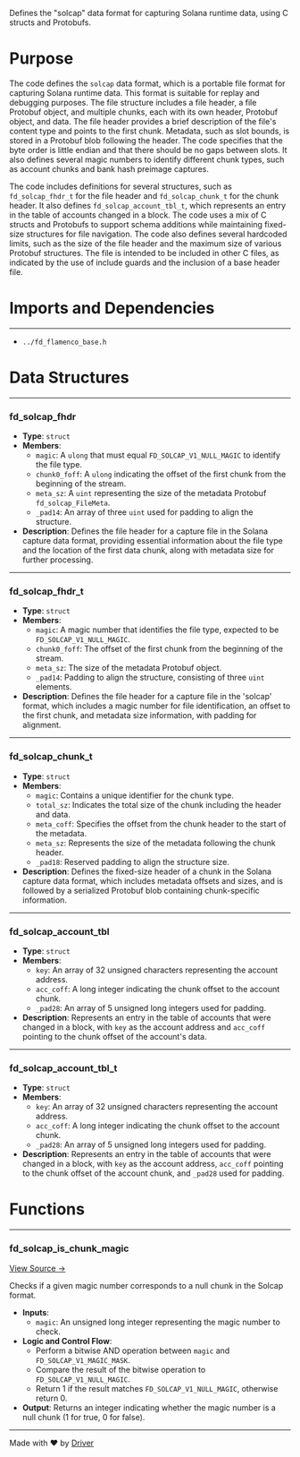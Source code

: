 <!--------------------------------------------------------------------------------->
<!-- IMPORTANT: This file is auto-generated by Driver (https://driver.ai). -------->
<!-- Manual edits may be overwritten on future commits. --------------------------->
<!--------------------------------------------------------------------------------->

Defines the "solcap" data format for capturing Solana runtime data, using C structs and Protobufs.

# Purpose
The code defines the `solcap` data format, which is a portable file format for capturing Solana runtime data. This format is suitable for replay and debugging purposes. The file structure includes a file header, a file Protobuf object, and multiple chunks, each with its own header, Protobuf object, and data. The file header provides a brief description of the file's content type and points to the first chunk. Metadata, such as slot bounds, is stored in a Protobuf blob following the header. The code specifies that the byte order is little endian and that there should be no gaps between slots. It also defines several magic numbers to identify different chunk types, such as account chunks and bank hash preimage captures.

The code includes definitions for several structures, such as `fd_solcap_fhdr_t` for the file header and `fd_solcap_chunk_t` for the chunk header. It also defines `fd_solcap_account_tbl_t`, which represents an entry in the table of accounts changed in a block. The code uses a mix of C structs and Protobufs to support schema additions while maintaining fixed-size structures for file navigation. The code also defines several hardcoded limits, such as the size of the file header and the maximum size of various Protobuf structures. The file is intended to be included in other C files, as indicated by the use of include guards and the inclusion of a base header file.
# Imports and Dependencies

---
- `../fd_flamenco_base.h`


# Data Structures

---
### fd\_solcap\_fhdr
- **Type**: ``struct``
- **Members**:
    - `magic`: A `ulong` that must equal `FD_SOLCAP_V1_NULL_MAGIC` to identify the file type.
    - `chunk0_foff`: A `ulong` indicating the offset of the first chunk from the beginning of the stream.
    - `meta_sz`: A `uint` representing the size of the metadata Protobuf `fd_solcap_FileMeta`.
    - `_pad14`: An array of three `uint` used for padding to align the structure.
- **Description**: Defines the file header for a capture file in the Solana capture data format, providing essential information about the file type and the location of the first data chunk, along with metadata size for further processing.


---
### fd\_solcap\_fhdr\_t
- **Type**: ``struct``
- **Members**:
    - `magic`: A magic number that identifies the file type, expected to be `FD_SOLCAP_V1_NULL_MAGIC`.
    - `chunk0_foff`: The offset of the first chunk from the beginning of the stream.
    - `meta_sz`: The size of the metadata Protobuf object.
    - `_pad14`: Padding to align the structure, consisting of three `uint` elements.
- **Description**: Defines the file header for a capture file in the 'solcap' format, which includes a magic number for file identification, an offset to the first chunk, and metadata size information, with padding for alignment.


---
### fd\_solcap\_chunk\_t
- **Type**: ``struct``
- **Members**:
    - `magic`: Contains a unique identifier for the chunk type.
    - `total_sz`: Indicates the total size of the chunk including the header and data.
    - `meta_coff`: Specifies the offset from the chunk header to the start of the metadata.
    - `meta_sz`: Represents the size of the metadata following the chunk header.
    - `_pad18`: Reserved padding to align the structure size.
- **Description**: Defines the fixed-size header of a chunk in the Solana capture data format, which includes metadata offsets and sizes, and is followed by a serialized Protobuf blob containing chunk-specific information.


---
### fd\_solcap\_account\_tbl
- **Type**: ``struct``
- **Members**:
    - `key`: An array of 32 unsigned characters representing the account address.
    - `acc_coff`: A long integer indicating the chunk offset to the account chunk.
    - `_pad28`: An array of 5 unsigned long integers used for padding.
- **Description**: Represents an entry in the table of accounts that were changed in a block, with `key` as the account address and `acc_coff` pointing to the chunk offset of the account's data.


---
### fd\_solcap\_account\_tbl\_t
- **Type**: ``struct``
- **Members**:
    - `key`: An array of 32 unsigned characters representing the account address.
    - `acc_coff`: A long integer indicating the chunk offset to the account chunk.
    - `_pad28`: An array of 5 unsigned long integers used for padding.
- **Description**: Represents an entry in the table of accounts that were changed in a block, with `key` as the account address, `acc_coff` pointing to the chunk offset of the account chunk, and `_pad28` used for padding.


# Functions

---
### fd\_solcap\_is\_chunk\_magic<!-- {{#callable:fd_solcap_is_chunk_magic}} -->
[View Source →](<../../../../../src/flamenco/capture/fd_solcap_proto.h#L96>)

Checks if a given magic number corresponds to a null chunk in the Solcap format.
- **Inputs**:
    - `magic`: An unsigned long integer representing the magic number to check.
- **Logic and Control Flow**:
    - Perform a bitwise AND operation between `magic` and `FD_SOLCAP_V1_MAGIC_MASK`.
    - Compare the result of the bitwise operation to `FD_SOLCAP_V1_NULL_MAGIC`.
    - Return 1 if the result matches `FD_SOLCAP_V1_NULL_MAGIC`, otherwise return 0.
- **Output**: Returns an integer indicating whether the magic number is a null chunk (1 for true, 0 for false).



---
Made with ❤️ by [Driver](https://www.driver.ai/)